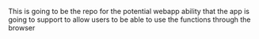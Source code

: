 This is going to be the repo for the potential webapp ability that the app is going to support to allow users to be able to use the functions through the browser
